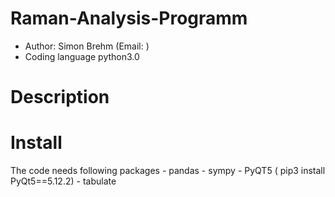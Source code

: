# Raman-Analysis-Programm
  - Author: Simon Brehm (Email:  ) 
  - Coding language python3.0 
# Description

# Install 
The code needs following packages 
    - pandas 
    - sympy
    - PyQT5 ( pip3 install PyQt5==5.12.2) 
    - tabulate  
